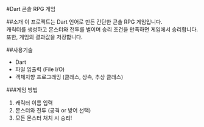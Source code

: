 #Dart 콘솔 RPG 게임

##소개
이 프로젝트는 Dart 언어로 만든 간단한 콘솔 RPG 게임입니다.  
캐릭터를 생성하고 몬스터와 전투를 벌이며 승리 조건을 만족하면 게임에서 승리합니다.
또한, 게임의 결과값을 저장합니다.

##사용기술
- Dart
- 파일 입출력 (File I/O)
- 객체지향 프로그래밍 (클래스, 상속, 추상 클래스)

###게임 방법
1. 캐릭터 이름 입력
2. 몬스터와 전투 (공격 or 방어 선택)
3. 모든 몬스터 처치 시 승리!